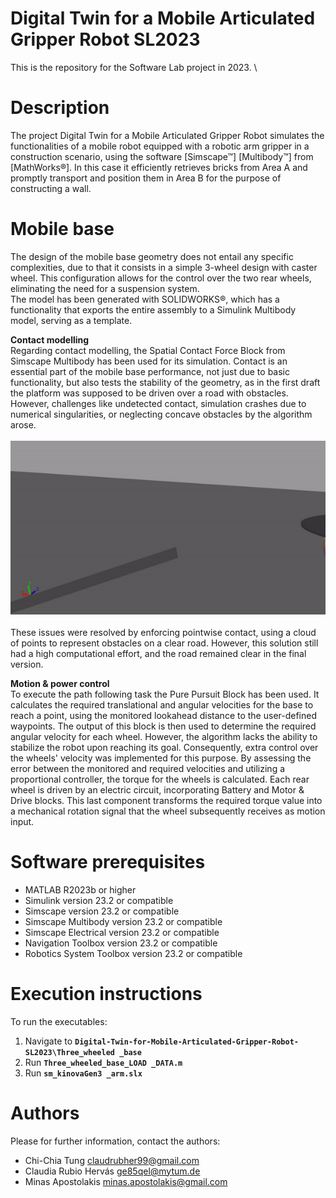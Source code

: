 # Digital Twin for a Mobile Articulated Gripper Robot SL2023
This is the repository for the Software Lab project in 2023.
\
# Description
The project Digital Twin for a Mobile Articulated Gripper Robot simulates the functionalities of a mobile robot equipped with a robotic arm gripper in a construction scenario, using the software [Simscape&trade;] [Multibody&trade;] from [MathWorks&reg;].
In this case it efficiently retrieves bricks from Area A and promptly transport and position them in Area B for the purpose of constructing a wall.

# Mobile base
The design of the mobile base geometry does not entail any specific complexities, due to that it consists in a simple 3-wheel design with caster wheel. This configuration allows for the control over the two rear wheels, eliminating the need for a suspension system.
\
The model has been generated with SOLIDWORKS®, which has a functionality that exports the entire assembly to a Simulink Multibody model, serving as a template.

**Contact modelling**\
Regarding contact modelling, the Spatial Contact Force Block from Simscape Multibody has been used for its simulation. Contact is an essential part of the mobile base performance, not just due to basic functionality, but also tests the stability of the geometry, as in the first draft the platform was supposed to be driven over a road with obstacles. However, challenges like undetected contact, simulation crashes due to numerical singularities, or neglecting concave obstacles by the algorithm arose.
\
\
![Contact modelling problem](images/ezgif.com-video-to-gif-converter.gif)\
\
These issues were resolved by enforcing pointwise contact, using a cloud of points to represent obstacles on a clear road. However, this solution still had a high computational effort, and the road remained clear in the final version.


**Motion & power control**\
To execute the path following task the Pure Pursuit Block has been used. It calculates the required translational and angular velocities for the base to reach a point, using the monitored lookahead distance to the user-defined waypoints. The output of this block is then used to determine the required angular velocity for each wheel. However, the algorithm lacks the ability to stabilize the robot upon reaching its goal. Consequently, extra control over the wheels' velocity was implemented for this purpose.
By assessing the error between the monitored and required velocities and utilizing a proportional controller, the torque for the wheels is calculated. Each rear wheel is driven by an electric circuit, incorporating Battery and Motor & Drive blocks. This last component transforms the required torque value into a mechanical rotation signal that the wheel subsequently receives as motion input.


# Software prerequisites
- MATLAB R2023b or higher
- Simulink version 23.2 or compatible
- Simscape version 23.2 or compatible
- Simscape Multibody version 23.2 or compatible
- Simscape Electrical version 23.2 or compatible
- Navigation Toolbox version 23.2 or compatible
- Robotics System Toolbox version 23.2 or compatible 

# Execution instructions
To run the executables:
 1. Navigate to **``Digital-Twin-for-Mobile-Articulated-Gripper-Robot-SL2023\Three_wheeled
 _base``**
 2. Run **``Three_wheeled_base_LOAD _DATA.m``**
 3. Run **``sm_kinovaGen3 _arm.slx``**

# Authors
Please for further information, contact the authors:
- Chi-Chia Tung <claudrubher99@gmail.com>
- Claudia Rubio Hervás <ge85qel@mytum.de>
- Minas Apostolakis <minas.apostolakis@gmail.com>

